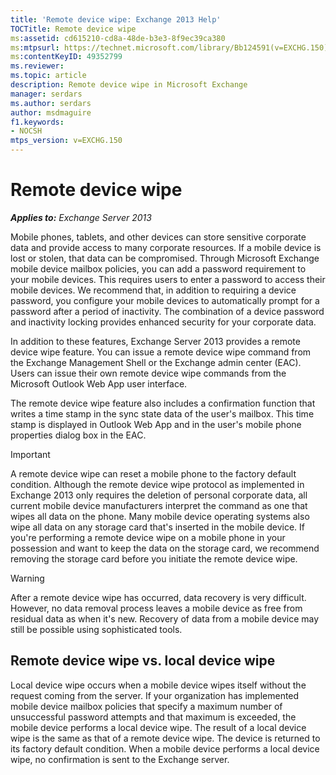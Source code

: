 ```yaml
---
title: 'Remote device wipe: Exchange 2013 Help'
TOCTitle: Remote device wipe
ms:assetid: cd615210-cd8a-48de-b3e3-8f9ec39ca380
ms:mtpsurl: https://technet.microsoft.com/library/Bb124591(v=EXCHG.150)
ms:contentKeyID: 49352799
ms.reviewer: 
ms.topic: article
description: Remote device wipe in Microsoft Exchange
manager: serdars
ms.author: serdars
author: msdmaguire
f1.keywords:
- NOCSH
mtps_version: v=EXCHG.150
---
```


# Remote device wipe

_**Applies to:** Exchange Server 2013_

Mobile phones, tablets, and other devices can store sensitive corporate data and provide access to many corporate resources. If a mobile device is lost or stolen, that data can be compromised. Through Microsoft Exchange mobile device mailbox policies, you can add a password requirement to your mobile devices. This requires users to enter a password to access their mobile devices. We recommend that, in addition to requiring a device password, you configure your mobile devices to automatically prompt for a password after a period of inactivity. The combination of a device password and inactivity locking provides enhanced security for your corporate data.

In addition to these features, Exchange Server 2013 provides a remote device wipe feature. You can issue a remote device wipe command from the Exchange Management Shell or the Exchange admin center (EAC). Users can issue their own remote device wipe commands from the Microsoft Outlook Web App user interface.

The remote device wipe feature also includes a confirmation function that writes a time stamp in the sync state data of the user's mailbox. This time stamp is displayed in Outlook Web App and in the user's mobile phone properties dialog box in the EAC.

> [!IMPORTANT]
> A remote device wipe can reset a mobile phone to the factory default condition. Although the remote device wipe protocol as implemented in Exchange 2013 only requires the deletion of personal corporate data, all current mobile device manufacturers interpret the command as one that wipes all data on the phone. Many mobile device operating systems also wipe all data on any storage card that's inserted in the mobile device. If you're performing a remote device wipe on a mobile phone in your possession and want to keep the data on the storage card, we recommend removing the storage card before you initiate the remote device wipe.

> [!WARNING]
> After a remote device wipe has occurred, data recovery is very difficult. However, no data removal process leaves a mobile device as free from residual data as when it's new. Recovery of data from a mobile device may still be possible using sophisticated tools.

## Remote device wipe vs. local device wipe

Local device wipe occurs when a mobile device wipes itself without the request coming from the server. If your organization has implemented mobile device mailbox policies that specify a maximum number of unsuccessful password attempts and that maximum is exceeded, the mobile device performs a local device wipe. The result of a local device wipe is the same as that of a remote device wipe. The device is returned to its factory default condition. When a mobile device performs a local device wipe, no confirmation is sent to the Exchange server.
